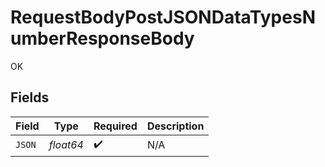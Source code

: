 # RequestBodyPostJSONDataTypesNumberResponseBody

OK


## Fields

| Field              | Type               | Required           | Description        |
| ------------------ | ------------------ | ------------------ | ------------------ |
| `JSON`             | *float64*          | :heavy_check_mark: | N/A                |